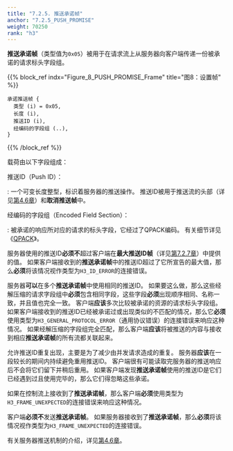 ```yaml
---
title: "7.2.5. 推送承诺帧"
anchor: "7.2.5_PUSH_PROMISE"
weight: 70250
rank: "h3"
---
```


**推送承诺帧**（类型值为`0x05`）被用于在请求流上从服务器向客户端传递一份被承诺的请求标头字段组。

{{% block_ref
indx="Figure_8_PUSH_PROMISE_Frame"
title="图8：设置帧" %}}

```
承诺推送帧 {
  类型 (i) = 0x05,
  长度 (i),
  推送ID (i),
  经编码的字段组 (..),
}
```

{{% /block_ref %}}

载荷由以下字段组成：

推送ID（Push ID）：

:   一个可变长度整型，标识着服务器的推送操作。
推送ID被用于推送流的头部（详见[第4.6章]()）和**取消推送帧**中。

经编码的字段组（Encoded Field Section）：

:   被承诺的响应所对应的请求的标头字段，它经过了QPACK编码。
有关细节详见《[QPACK]()》。

服务器使用的推送ID**必须不**超过客户端在**最大推送ID帧**（详见[第7.2.7章]()）中提供的值。
如果客户端接收到的**推送承诺帧**中的推送ID超过了它所宣告的最大值，那么**必须**将该情况视作类型为`H3_ID_ERROR`的连接错误。

服务器**可以**在多个**推送承诺帧**中使用相同的推送ID。
如果要这么做，那么这些经解压缩的请求字段组中**必须**包含相同字段，这些字段**必须**出现顺序相同、名称一致，并且值也完全一致。
客户端**应该**多次比较被承诺的资源的请求标头字段组。
如果客户端接收到的推送ID已经被承诺过或出现类似的不匹配的情况，那么它**必须**使用类型为`H3_GENERAL_PROTOCOL_ERROR`（通用协议错误）的连接错误来响应这种情况。
如果经解压缩的字段组完全匹配，那么客户端**应该**将被推送的内容与接收到相应**推送承诺帧**的所有流都关联起来。

允许推送ID重复出现，主要是为了减少由并发请求造成的重复。
服务器**应该**在一段较长的期间内持续避免重用推送ID。
客户端很有可能读取完服务器的推送响应后不会将它们留下并稍后重用。
如果客户端发现**推送承诺帧**使用的推送ID是它们已经遇到过且使用完毕的，那么它们得忽略这些承诺。

如果在控制流上接收到了**推送承诺帧**，那么客户端**必须**使用类型为`H3_FRAME_UNEXPECTED`的连接错误来响应这种情况。

客户端**必须不**发送**推送承诺帧**。
如果服务器接收到了**推送承诺帧**，那么**必须**将该情况视作类型为`H3_FRAME_UNEXPECTED`的连接错误。

有关服务器推送机制的介绍，详见[第4.6章]()。

